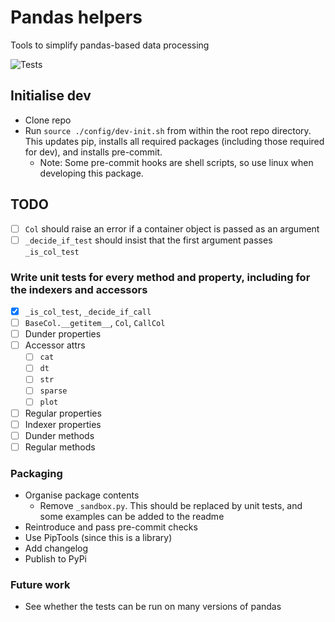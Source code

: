 # Pandas helpers

Tools to simplify pandas-based data processing

![Tests](https://github.com/jakeantmann/pandas_helpers/actions/workflows/tests.yml/badge.svg)

## Initialise dev

- Clone repo
- Run `source ./config/dev-init.sh` from within the root repo directory. This updates pip, installs all required packages (including those required for dev), and installs pre-commit.
  - Note: Some pre-commit hooks are shell scripts, so use linux when developing this package.

## TODO

- [ ] `Col` should raise an error if a container object is passed as an argument
- [ ] `_decide_if_test` should insist that the first argument passes `_is_col_test`

### Write unit tests for every method and property, including for the indexers and accessors

- [x] `_is_col_test`, `_decide_if_call`
- [ ] `BaseCol.__getitem__`, `Col`, `CallCol`
- [ ] Dunder properties
- [ ] Accessor attrs
  - [ ] `cat`
  - [ ] `dt`
  - [ ] `str`
  - [ ] `sparse`
  - [ ] `plot`
- [ ] Regular properties
- [ ] Indexer properties
- [ ] Dunder methods
- [ ] Regular methods

### Packaging

- Organise package contents
  - Remove `_sandbox.py`. This should be replaced by unit tests, and some examples can be added to the readme
- Reintroduce and pass pre-commit checks
- Use PipTools (since this is a library)
- Add changelog
- Publish to PyPi

### Future work

- See whether the tests can be run on many versions of pandas
